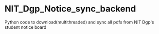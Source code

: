 # NIT_Dgp_Notice_sync_backend
Python code to download(multithreaded) and sync all pdfs from NIT Dgp's student notice board
